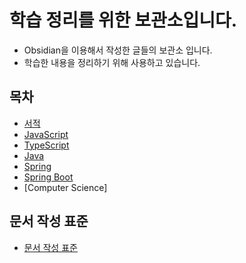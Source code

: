 # 학습 정리를 위한 보관소입니다.

- Obsidian을 이용해서 작성한 글들의 보관소 입니다.
- 학습한 내용을 정리하기 위해 사용하고 있습니다.

## 목차

- [서적](/서적/서적.md)
- [JavaScript](/JavaScript/JavaScript.md)
- [TypeScript](/TypeScript/TypeScript.md)
- [Java](/Java/Java.md)
- [Spring](/Spring/Spring.md)
- [Spring Boot](/Spring%20Boot/Spring%20Boot.md)
- [Computer Science]

## 문서 작성 표준

- [문서 작성 표준](/문서%20작성%20표준.md)
